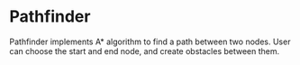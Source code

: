 # Pathfinder

Pathfinder implements A* algorithm to find a path between two nodes.
User can choose the start and end node, and create obstacles
between them.
